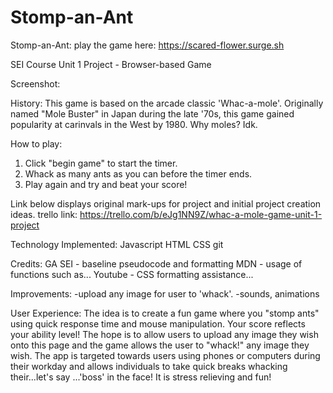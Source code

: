 # Stomp-an-Ant
Stomp-an-Ant:
play the game here: https://scared-flower.surge.sh

SEI Course Unit 1 Project - Browser-based Game

Screenshot:
<link image here>

History:
This game is based on the arcade classic 'Whac-a-mole'. Originally named "Mole Buster" in Japan during the late '70s, this game gained popularity at carinvals in the West by 1980. Why moles? Idk. 

How to play:
1. Click "begin game" to start the timer. 
2. Whack as many ants as you can before the timer ends.
3. Play again and try and beat your score!
   
Link below displays original mark-ups for project and initial project creation ideas. 
trello link: https://trello.com/b/eJg1NN9Z/whac-a-mole-game-unit-1-project

Technology Implemented:
Javascript
HTML
CSS
git

Credits:
GA SEI - baseline pseudocode and formatting
MDN - usage of functions such as...
Youtube - CSS formatting assistance...

Improvements: 
-upload any image for user to 'whack'. 
-sounds, animations

User Experience: 
The idea is to create a fun game where you "stomp ants" using quick response time and mouse manipulation. Your score reflects your ability level! The hope is to allow users to upload any image they wish onto this page and the game allows the user to "whack!" any image they wish. The app is targeted towards users using phones or computers during their workday and allows individuals to take quick breaks whacking their...let's say ...'boss' in the face! It is stress relieving and fun!



